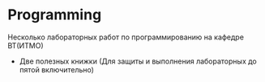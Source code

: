 # Programming
Несколько лабораторных работ по программированию на кафедре ВТ(ИТМО)
+ Две полезных книжки (Для защиты и выполнения лабораторных до пятой включительно)
